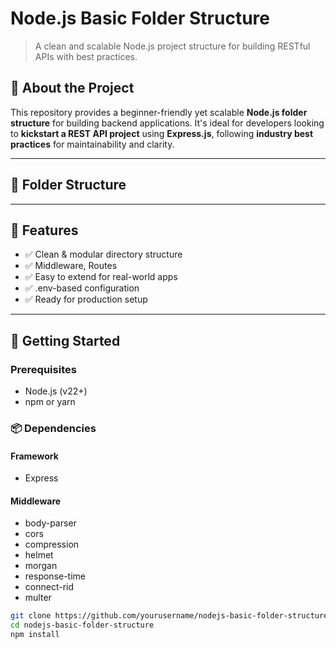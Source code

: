 # Node.js Basic Folder Structure

> A clean and scalable Node.js project structure for building RESTful APIs with best practices.

## 🚀 About the Project
This repository provides a beginner-friendly yet scalable **Node.js folder structure** for building backend applications. It's ideal for developers looking to **kickstart a REST API project** using **Express.js**, following **industry best practices** for maintainability and clarity.

---

## 📁 Folder Structure

---

## 📌 Features
- ✅ Clean & modular directory structure  
- ✅ Middleware, Routes
- ✅ Easy to extend for real-world apps  
- ✅ .env-based configuration  
- ✅ Ready for production setup

---

## 🧪 Getting Started

### Prerequisites
- Node.js (v22+)
- npm or yarn

### 📦 Dependencies
#### Framework
- Express
#### Middleware
- body-parser
- cors
- compression
- helmet
- morgan
- response-time
- connect-rid
- multer

```bash
git clone https://github.com/yourusername/nodejs-basic-folder-structure.git
cd nodejs-basic-folder-structure
npm install
